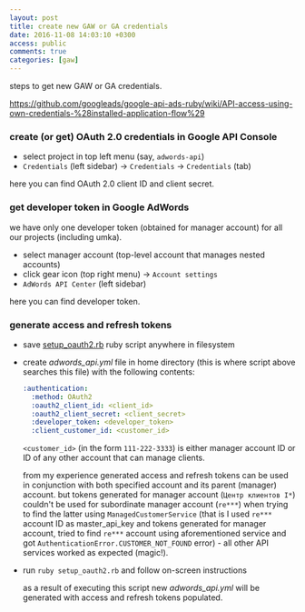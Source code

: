 ```yaml
---
layout: post
title: create new GAW or GA credentials
date: 2016-11-08 14:03:10 +0300
access: public
comments: true
categories: [gaw]
---
```


steps to get new GAW or GA credentials.

<!-- more -->

<https://github.com/googleads/google-api-ads-ruby/wiki/API-access-using-own-credentials-%28installed-application-flow%29>

### create (or get) OAuth 2.0 credentials in Google API Console

- select project in top left menu (say, `adwords-api`)
- `Credentials` (left sidebar) -> `Credentials` -> `Credentials` (tab)

here you can find OAuth 2.0 client ID and client secret.

### get developer token in Google AdWords

we have only one developer token (obtained for manager account) for
all our projects (including umka).

- select manager account (top-level account that manages nested accounts)
- click gear icon (top right menu) -> `Account settings`
- `AdWords API Center` (left sidebar)

here you can find developer token.

### generate access and refresh tokens

- save
  [setup_oauth2.rb](https://github.com/googleads/google-api-ads-ruby/blob/master/adwords_api/examples/v201607/misc/setup_oauth2.rb)
  ruby script anywhere in filesystem
- create _adwords_api.yml_ file in home directory
  (this is where script above searches this file)
  with the following contents:

  ```yaml
  :authentication:
    :method: OAuth2
    :oauth2_client_id: <client_id>
    :oauth2_client_secret: <client_secret>
    :developer_token: <developer_token>
    :client_customer_id: <customer_id>
  ```

  `<customer_id>` (in the form `111-222-3333`) is either manager account ID
  or ID of any other account that can manage clients.

  from my experience generated access and refresh tokens can be used in
  conjunction with both specified account and its parent (manager) account.
  but tokens generated for manager account (`Центр клиентов I*`)
  couldn't be used for subordinate manager account (`re***`) when
  trying to find the latter using `ManagedCustomerService`
  (that is I used `re***` account ID as master_api_key and tokens generated
  for manager account, tried to find `re***` account using aforementioned
  service and got `AuthenticationError.CUSTOMER_NOT_FOUND` error) -
  all other API services worked as expected (magic!).

- run `ruby setup_oauth2.rb` and follow on-screen instructions

  as a result of executing this script new _adwords_api.yml_ will be generated
  with access and refresh tokens populated.

